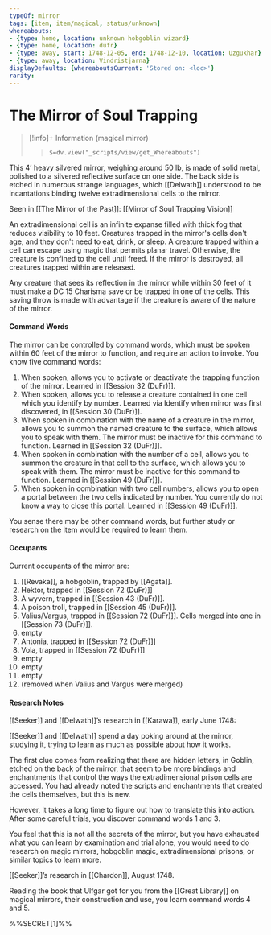 ```yaml
---
typeOf: mirror
tags: [item, item/magical, status/unknown]
whereabouts:
- {type: home, location: unknown hobgoblin wizard}
- {type: home, location: dufr}
- {type: away, start: 1748-12-05, end: 1748-12-10, location: Uzgukhar}
- {type: away, location: Vindristjarna}
displayDefaults: {whereaboutsCurrent: 'Stored on: <loc>'}
rarity:
---
```

# The Mirror of Soul Trapping
>[!info]+ Information
> (magical mirror)
>> `$=dv.view("_scripts/view/get_Whereabouts")`

This 4’ heavy silvered mirror, weighing around 50 lb, is made of solid metal, polished to a silvered reflective surface on one side. The back side is etched in numerous strange languages, which [[Delwath]] understood to be incantations binding twelve extradimensional cells to the mirror.

Seen in [[The Mirror of the Past]]: [[Mirror of Soul Trapping Vision]]

An extradimensional cell is an infinite expanse filled with thick fog that reduces visibility to 10 feet. Creatures trapped in the mirror's cells don't age, and they don't need to eat, drink, or sleep. A creature trapped within a cell can escape using magic that permits planar travel. Otherwise, the creature is confined to the cell until freed. If the mirror is destroyed, all creatures trapped within are released.

Any creature that sees its reflection in the mirror while within 30 feet of it must make a DC 15 Charisma save or be trapped in one of the cells. This saving throw is made with advantage if the creature is aware of the nature of the mirror. 

#### Command Words
The mirror can be controlled by command words, which must be spoken within 60 feet of the mirror to function, and require an action to invoke. You know five command words: 

1) When spoken, allows you to activate or deactivate the trapping function of the mirror. Learned in [[Session 32 (DuFr)]]. 
2) When spoken, allows you to release a creature contained in one cell which you identify by number. Learned via Identify when mirror was first discovered, in [[Session 30 (DuFr)]]. 
3) When spoken in combination with the name of a creature in the mirror, allows you to summon the named creature to the surface, which allows you to speak with them. The mirror must be inactive for this command to function. Learned in [[Session 32 (DuFr)]]. 
4) When spoken in combination with the number of a cell, allows you to summon the creature in that cell to the surface, which allows you to speak with them. The mirror must be inactive for this command to function. Learned in [[Session 49 (DuFr)]].
5) When spoken in combination with two cell numbers, allows you to open a portal between the two cells indicated by number. You currently do not know a way to close this portal. Learned in [[Session 49 (DuFr)]]. 

You sense there may be other command words, but further study or research on the item would be required to learn them.

#### Occupants
Current occupants of the mirror are:

1. [[Revaka]], a hobgoblin, trapped by [[Agata]].
2. Hektor, trapped in [[Session 72 (DuFr)]] 
3. A wyvern, trapped in [[Session 43 (DuFr)]]. 
4. A poison troll, trapped in [[Session 45 (DuFr)]].
5. Valius/Vargus, trapped in  [[Session 72 (DuFr)]]. Cells merged into one in [[Session 73 (DuFr)]].
6. empty
7. Antonia, trapped in [[Session 72 (DuFr)]]
8. Vola, trapped in [[Session 72 (DuFr)]]
9. empty
10. empty
11. empty
12. (removed when Valius and Vargus were merged)
#### Research Notes

[[Seeker]] and [[Delwath]]’s research in [[Karawa]], early June 1748:

[[Seeker]] and [[Delwath]] spend a day poking around at the mirror, studying it, trying to learn as much as possible about how it works.

The first clue comes from realizing that there are hidden letters, in Goblin, etched on the back of the mirror, that seem to be more bindings and enchantments that control the ways the extradimensional prison cells are accessed. You had already noted the scripts and enchantments that created the cells themselves, but this is new.

However, it takes a long time to figure out how to translate this into action. After some careful trials, you discover command words 1 and 3. 

You feel that this is not all the secrets of the mirror, but you have exhausted what you can learn by examination and trial alone, you would need to do research on magic mirrors, hobgoblin magic, extradimensional prisons, or similar topics to learn more.

[[Seeker]]’s research in [[Chardon]], August 1748. 

Reading the book that Ulfgar got for you from the [[Great Library]] on magical mirrors, their construction and use, you learn command words 4 and 5. 

%%SECRET[1]%%